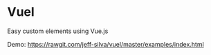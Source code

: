 # Vuel
Easy custom elements using Vue.js

Demo:
https://rawgit.com/jeff-silva/vuel/master/examples/index.html
